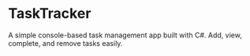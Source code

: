 # TaskTracker
A simple console-based task management app built with C#. Add, view, complete, and remove tasks easily.
